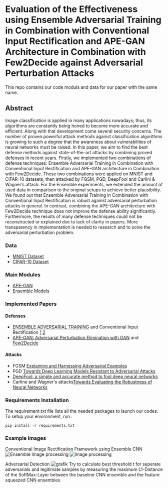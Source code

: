 # Evaluation of the Effectiveness using Ensemble Adversarial Training in Combination with Conventional Input Rectification and APE-GAN Architecture in Combination with Few2Decide against Adversarial Perturbation Attacks​

This repo contains our code moduls and data for our paper with the same name. 

## Abstract

Image classification is applied in many applications nowadays; thus, its algorithms are constantly being honed to become more accurate and efficient. Along with that development come several security concerns. The number of proven powerful attack methods against classification algorithms is growing to such a degree that the awareness about vulnerabilities of neural networks must be raised. In this paper, we aim to find the best defense methods against state-of-the-art attacks by combining proved defenses in recent years. Firstly, we implemented two combinations of defense techniques: Ensemble Adversarial Training in Combination with Conventional Input Rectification and APE-GAN architecture in Combination with Few2Decide. These two combinations were applied on MNIST and CIFAR-10 datasets, then attacked by FGSM, PGD, DeepFool and Carlini & Wagner’s attack. For the Ensemble experiments, we extended the amount of used data in comparison to the original setups to achieve better plausibility. We found out that Ensemble Adversarial Training in Combination with Conventional Input Rectification is robust against adversarial perturbation attacks in general. In contrast, combining the APE-GAN architecture with Few2Decide technique does not improve the defense ability significantly. Furthermore, the results of many defense techniques could not be reconstructed or explained due to lack of clarity in papers. More transparency in implementation is needed to research and to solve the adversarial perturbation problem. 


### Data

- [MNIST Dataset](http://yann.lecun.com/exdb/mnist/) 
- [CIFAR-10 Dataset ](https://www.cs.toronto.edu/~kriz/cifar.html)

### Main Modules

- [APE-GAN](https://github.com/Caryox/adversial-robustness/tree/main/src/APE_GAN) 
- [Ensemble Models](https://github.com/Caryox/adversial-robustness/tree/main/src/Models) 

### Implemented Papers
#### Defenses
- [ENSEMBLE ADVERSARIAL TRAINING](https://arxiv.org/abs/1705.07204) and Conventional Input Rectification [1](http://arxiv.org/abs/1705.10686) [2](http://arxiv.org/abs/1511.04508)
- [APE-GAN: Adversarial Perturbation Elimination with GAN](https://arxiv.org/abs/1707.05474) and [Few2Decide](https://link.springer.com/article/10.1007/s13735-021-00223-4)

#### Attacks

- FGSM [Explaining and Harnessing Adversarial Examples](http://arxiv.org/abs/1412.6572)
- PGD [Towards Deep Learning Models Resistant to Adversarial Attacks](http://arxiv.org/abs/1706.06083)
- [DeepFool: a simple and accurate method to fool deep neural networks](http://arxiv.org/abs/1511.04599) 
- Carline and Wagner's attacks[Towards Evaluating the Robustness of Neural Networks](http://arxiv.org/abs/1608.04644)

### Requirements Installation
The requirement.txt file lists all the needed packages to launch our codes. To setup your environment, run :

```
pip install -r requirements.txt
```
 
####  
### Example Images
Conventional Image Rectification Framework using Ensemble CNN
![Ensemble](https://github.com/Caryox/adversial-robustness/blob/fc70b735438bafb5d275c1ca33cc52e5209739bc/data/Ensemble%20Conventional%20Rectification%20V4_Updated.jpg)
Image processing
![Image processing](https://github.com/Caryox/adversial-robustness/blob/fc70b735438bafb5d275c1ca33cc52e5209739bc/data/example_image_processing.jpg)

Adversarial Detection
![grafik](https://user-images.githubusercontent.com/56730144/187693742-67b5af57-58a6-4785-8814-6b1ce7fc5e34.png)
Try to calculate best threshold t for seperate adversarials and legitimate samples by measuring the maximum L1-Distance of the SoftMax-Layer between the baseline CNN ensemble and the feature squeezed CNN ensembles

